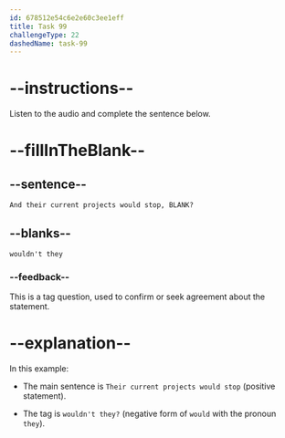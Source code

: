 ```yaml
---
id: 678512e54c6e2e60c3ee1eff
title: Task 99
challengeType: 22
dashedName: task-99
---
```


<!-- (Audio) Tom: And their current projects would stop, wouldn't they? -->

# --instructions--

Listen to the audio and complete the sentence below.

# --fillInTheBlank--

## --sentence--

`And their current projects would stop, BLANK?`

## --blanks--

`wouldn't they`

### --feedback--

This is a tag question, used to confirm or seek agreement about the statement.

# --explanation--

In this example:

- The main sentence is `Their current projects would stop` (positive statement).

- The tag is `wouldn't they?` (negative form of `would` with the pronoun `they`).
